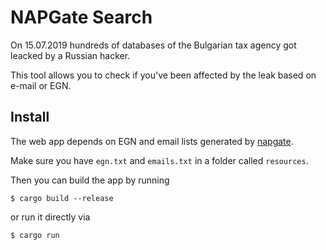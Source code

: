 # NAPGate Search

On 15.07.2019 hundreds of databases of the Bulgarian tax agency got leacked by a Russian hacker.

This tool allows you to check if you've been affected by the leak based on e-mail or EGN.

## Install
The web app depends on EGN and email lists generated by [napgate](https://github.com/martinsotirov/napgate).

Make sure you have `egn.txt` and `emails.txt` in a folder called `resources`. 

Then you can build the app by running

```
$ cargo build --release
```

or run it directly via

```
$ cargo run
```

